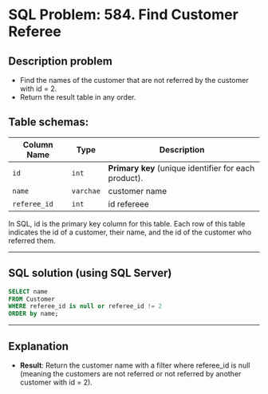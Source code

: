 # SQL Problem: 584. Find Customer Referee

## Description problem

- Find the names of the customer that are not referred by the customer with id = 2.
- Return the result table in any order.

## Table schemas:

| Column Name   | Type    | Description                                                                                     |
|---------------|---------|-------------------------------------------------------------------------------------------------|
| `id`  | `int`   | **Primary key** (unique identifier for each product).                                           |
| `name`  | `varchae`   | customer name                                           |
| `referee_id`  | `int`   | id refereee                                       |

In SQL, id is the primary key column for this table.
Each row of this table indicates the id of a customer, their name, and the id of the customer who referred them.

---
## SQL solution (using SQL Server)
``` sql
SELECT name 
FROM Customer
WHERE referee_id is null or referee_id != 2
ORDER by name;
```

---
## Explanation
- **Result**: Return the customer name with a filter where referee_id is null (meaning the customers are not referred or not referred by another customer with id = 2).


